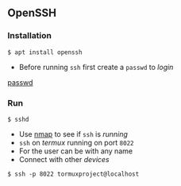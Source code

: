 ## OpenSSH

### Installation
```
$ apt install openssh
```
* Before running `ssh` first create a `passwd` to _login_

[passwd](https://i.ibb.co/fVWw9ch/passwd.jpg)

### Run
```
$ sshd
```

* Use [nmap](../nmap) to see if `ssh` is _running_
* `ssh` on _termux_ running on port `8022`
* For the user can be with any name
* Connect with other _devices_

```
$ ssh -p 8022 tormuxproject@localhost
```
